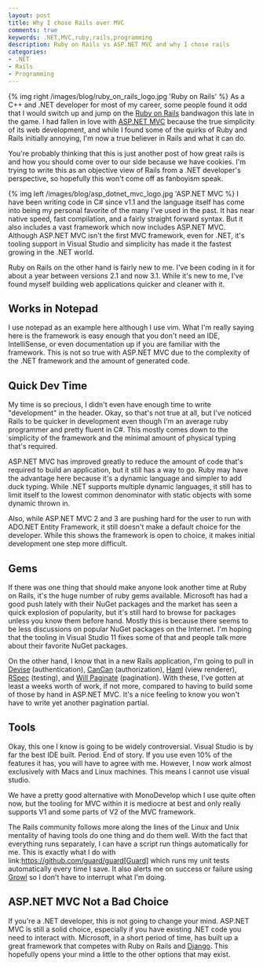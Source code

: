 ```yaml
---
layout: post
title: Why I chose Rails over MVC
comments: true
keywords: .NET,MVC,ruby,rails,programming
description: Ruby on Rails vs ASP.NET MVC and why I chose rails
categories:
- .NET
- Rails
- Programming
---
```


{% img right /images/blog/ruby_on_rails_logo.jpg 'Ruby on Rails' %}
As a C++ and .NET developer for most of my career, some people found it odd
that I would switch up and jump on the [Ruby on Rails](http://rubyonrails.org/)
bandwagon this late in the game.  I had fallen in love with
[ASP.NET MVC](http://www.asp.net/mvc) because the true simplicity of its web
development, and while I found some of the quirks of Ruby and Rails initially
annoying, I'm now a true believer in Rails and what it can do.

<!--more-->

You're probably thinking that this is just another post of how great rails is
and how you should come over to our side because we have cookies.  I'm trying
to write this as an objective view of Rails from a .NET developer's
perspective, so hopefully this won't come off as fanboyism speak.

{% img left /images/blog/asp_dotnet_mvc_logo.jpg 'ASP.NET MVC %}
I have been writing code in C# since v1.1 and the language itself has come into
being my personal favorite of the many I've used in the past.  It has near
native speed, fast compilation, and a fairly straight forward syntax.  But it
also includes a vast framework which now includes ASP.NET MVC.  Although
ASP.NET MVC isn't the first MVC framework, even for .NET, it's tooling support
in Visual Studio and simplicity has made it the fastest growing in the .NET
world.

Ruby on Rails on the other hand is fairly new to me.  I've been coding in it
for about a year between versions 2.1 and now 3.1.  While it's new to me, I've
found myself building web applications quicker and cleaner with it.

## Works in Notepad

I use notepad as an example here although I use vim.  What I'm really saying
here is the framework is easy enough that you don't need an IDE, IntelliSense,
or even documentation up if you are familiar with the framework.  This is not
so true with ASP.NET MVC due to the complexity of the .NET framework and the
amount of generated code.

## Quick Dev Time

My time is so precious, I didn't even have enough time to write "development"
in the header.  Okay, so that's not true at all, but I've noticed Rails to be
quicker in development even though I'm an average ruby programmer and pretty
fluent in C#.  This mostly comes down to the simplicity of the framework and
the minimal amount of physical typing that's required.

ASP.NET MVC has improved greatly to reduce the amount of code that's required
to build an application, but it still has a way to go.  Ruby may have the
advantage here because it's a dynamic language and simpler to add duck typing.
While .NET supports multiple dynamic languages, it still has to limit itself to
the lowest common denominator with static objects with some dynamic thrown in.

Also, while ASP.NET MVC 2 and 3 are pushing hard for the user to run with
ADO.NET Entity Framework, it still doesn't make a default choice for the
developer.  While this shows the framework is open to choice, it makes initial
development one step more difficult.

## Gems

If there was one thing that should make anyone look another time at Ruby on
Rails, it's the huge number of ruby gems available.  Microsoft has had a good
push lately with their NuGet packages and the market has seen a quick explosion
of popularity, but it's still hard to browse for packages unless you know them
before hand.  Mostly this is because there seems to be less discussions on
popular NuGet packages on the Internet.  I'm hoping that the tooling in Visual
Studio 11 fixes some of that and people talk more about their favorite NuGet
packages.

On the other hand, I know that in a new Rails application, I'm going to pull in
[Devise](https://github.com/plataformatec/devise) (authentication),
[CanCan](https://github.com/ryanb/cancan) (authorization),
[Haml](link:http://haml-lang.com/) (view renderer),
[RSpec](link:http://rspec.info/) (testing), and
[Will Paginate](link:https://github.com/mislav/will_paginate) (pagination).  With
these, I've gotten at least a weeks worth of work, if not more, compared to
having to build some of those by hand in ASP.NET MVC.  It's a nice feeling to
know you won't have to write yet another pagination partial.

## Tools

Okay, this one I know is going to be widely controversial.  Visual Studio is by
far the best IDE built.  Period.  End of story.  If you use even 10% of the
features it has, you will have to agree with me.  However, I now work almost
exclusively with Macs and Linux machines.  This means I cannot use visual
studio.

We have a pretty good alternative with MonoDevelop which I use quite often now,
but the tooling for MVC within it is mediocre at best and only really supports
V1 and some parts of V2 of the MVC framework.  

The Rails community follows more along the lines of the Linux and Unix
mentality of having tools do one thing and do them well.  With the fact that
everything runs separately, I can have a script run things automatically for
me.  This is exactly what I do with link:https://github.com/guard/guard[Guard]
which runs my unit tests automatically every time I save.  It also alerts me on
success or failure using [Growl](http://growl.info/) so I don't have to
interrupt what I'm doing.

## ASP.NET MVC Not a Bad Choice

If you're a .NET developer, this is not going to change your mind.  ASP.NET MVC
is still a solid choice, especially if you have existing .NET code you need to
interact with.  Microsoft, in a short period of time, has built up a great
framework that competes with Ruby on Rails and
[Django](https://www.djangoproject.com/).  This hopefully opens your mind a
little to the other options that may exist.
